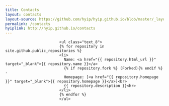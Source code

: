 ```yaml
---
title: Contacts
layout: contacts
layout-source: https://github.com/hyip/hyip.github.io/blob/master/_layouts/contacts.html
permalink: /contacts
hyiplink: http://hyip.github.io/contacts
---
```

							<ul class="text_8">
							{% for repository in site.github.public_repositories %}
							<li>						
							  Name: <a href="{{ repository.html_url }}" target="_blank">{{ repository.name }}</a> 
							  {% if repository.fork %} (Forked){% endif %} - 
							  Homepage: [<a href="{{ repository.homepage }}" target="_blank">{{ repository.homepage }}</a>]<br>
							  {{ repository.description }}<hr>
							</li>						
							{% endfor %}
							</ul>						
